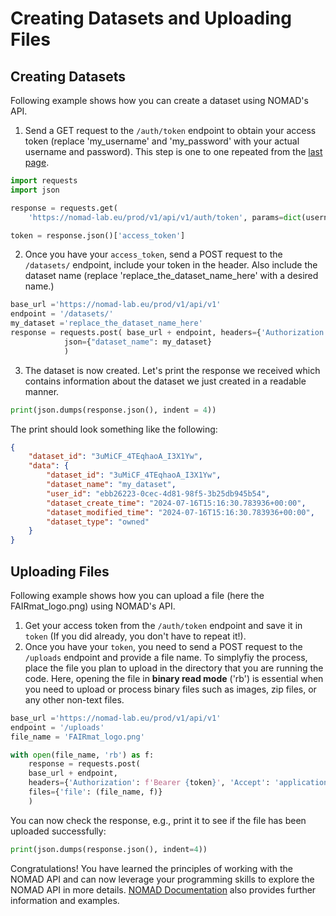 
# Creating Datasets and Uploading Files

## Creating Datasets

Following example shows how you can create a dataset using NOMAD's API. 
1. Send a GET request to the `/auth/token` endpoint to obtain your access token (replace 'my_username' and 'my_password' with your actual username and password). This step is one to one repeated from the [last page](M4_3_1_authentication.md).

```python
import requests
import json

response = requests.get(
    'https://nomad-lab.eu/prod/v1/api/v1/auth/token', params=dict(username='my_username', password='my_password'))

token = response.json()['access_token']
```
2. Once you have your `access_token`, send a POST request to the `/datasets/` endpoint, include your token in the header. Also include the dataset name (replace 'replace\_the\_dataset\_name\_here' with a desired name.)

```python
base_url ='https://nomad-lab.eu/prod/v1/api/v1'
endpoint = '/datasets/'
my_dataset ='replace_the_dataset_name_here'
response = requests.post( base_url + endpoint, headers={'Authorization': f'Bearer {token}', 'Accept': 'application/json'},
            json={"dataset_name": my_dataset}
            )
```

3. The dataset is now created. Let's print the response we received which contains information about the dataset we just created in a readable manner.

```python
print(json.dumps(response.json(), indent = 4))
```

The print should look something like the following:

```json
{
    "dataset_id": "3uMiCF_4TEqhaoA_I3X1Yw",
    "data": {
        "dataset_id": "3uMiCF_4TEqhaoA_I3X1Yw",
        "dataset_name": "my_dataset",
        "user_id": "ebb26223-0cec-4d81-98f5-3b25db945b54",
        "dataset_create_time": "2024-07-16T15:16:30.783936+00:00",
        "dataset_modified_time": "2024-07-16T15:16:30.783936+00:00",
        "dataset_type": "owned"
    }
}
```

## Uploading Files

Following example shows how you can upload a file (here the FAIRmat_logo.png) using NOMAD's API.

1. Get your access token from the `/auth/token` endpoint and save it in `token` (If you did already, you don't have to repeat it!).
2. Once you have your `token`, you need to send a POST request to the `/uploads` endpoint and provide a file name. To simplyfiy the process, place the file you plan to upload in the directory that you are running the code. Here, opening the file in **binary read mode** ('rb') is essential when you need to upload or process binary files such as images, zip files, or any other non-text files.
 
```python
base_url ='https://nomad-lab.eu/prod/v1/api/v1'
endpoint = '/uploads'
file_name = 'FAIRmat_logo.png'

with open(file_name, 'rb') as f:
    response = requests.post(
    base_url + endpoint,
    headers={'Authorization': f'Bearer {token}', 'Accept': 'application/json'},
    files={'file': (file_name, f)}
    )
```
You can now check the response, e.g., print it to see if the file has been uploaded successfully:

```python
print(json.dumps(response.json(), indent=4))
```

Congratulations! You have learned the principles of working with the NOMAD API and can now leverage your programming skills to explore the NOMAD API in more details. [NOMAD Documentation](https://nomad-lab.eu/prod/v1/docs/howto/programmatic/publish_python.html) also provides further information and examples.